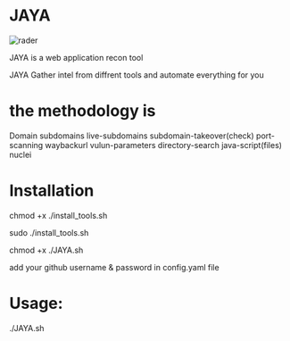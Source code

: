 # JAYA
![rader](https://user-images.githubusercontent.com/64041398/116796262-ac8d7700-aaca-11eb-9eca-feed53108601.jpg)

JAYA is a web application recon tool 

JAYA Gather intel from diffrent tools and automate everything for you 


# the methodology is 
Domain
subdomains
live-subdomains
subdomain-takeover(check)
port-scanning
waybackurl
vulun-parameters
directory-search
java-script(files)
nuclei
# Installation
chmod +x ./install_tools.sh

sudo ./install_tools.sh

chmod +x ./JAYA.sh

add your github username & password in config.yaml file
# Usage:
./JAYA.sh
